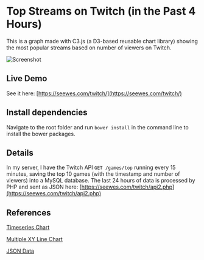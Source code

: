 # Top Streams on Twitch (in the Past 4 Hours)

This is a graph made with C3.js (a D3-based reusable chart library) showing the most popular streams based on number of viewers on Twitch.

![Screenshot](https://i.imgur.com/fVnxMVR.png)

## Live Demo

See it here: [https://seewes.com/twitch/](https://seewes.com/twitch/)

## Install dependencies

Navigate to the root folder and run `bower install` in the command line to install the bower packages.

## Details

In my server, I have the Twitch API `GET /games/top` running every 15 minutes, saving the top 10 games (with the timestamp and number of viewers) into a MySQL database. The last 24 hours of data is processed by PHP and sent as JSON here: [https://seewes.com/twitch/api2.php](https://seewes.com/twitch/api2.php)

## References

[Timeseries Chart](https://c3js.org/samples/timeseries.html)

[Multiple XY Line Chart](https://c3js.org/samples/simple_xy_multiple.html)

[JSON Data](https://c3js.org/samples/data_json.html)
